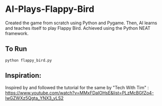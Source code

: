 # AI-Plays-Flappy-Bird

Created the game from scratch using Python and Pygame.
Then, AI learns and teaches itself to play Flappy Bird.
Achieved using the Python NEAT framework.

## To Run
```
python flappy_bird.py
```

## Inspiration:
Inspired by and followed the tutorial for the same by "Tech With Tim" : https://www.youtube.com/watch?v=MMxFDaIOHsE&list=PLzMcBGfZo4-lwGZWXz5Qgta_YNX3_vLS2
